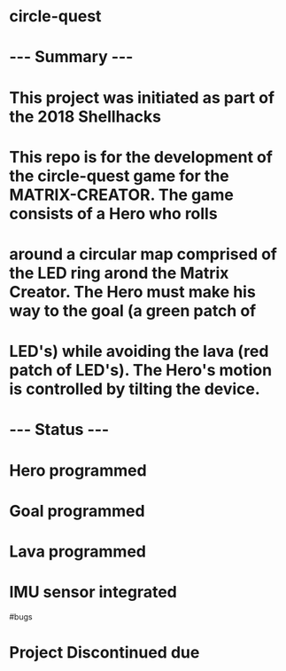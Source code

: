 # circle-quest

# --- Summary ---

# This project was initiated as part of the 2018 Shellhacks

# This repo is for the development of the circle-quest game for the MATRIX-CREATOR. The game consists of a Hero who rolls 
# around a circular map comprised of the LED ring arond the Matrix Creator. The Hero must make his way to the goal (a green patch of 
# LED's) while avoiding the lava (red patch of LED's). The Hero's motion is controlled by tilting the device.

# --- Status ---

# Hero programmed
# Goal programmed
# Lava programmed
# IMU sensor integrated

#bugs
  
# Project Discontinued due
